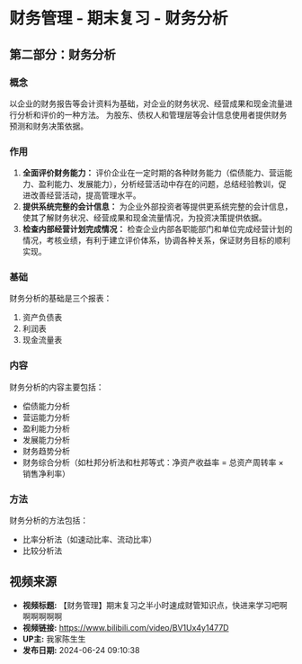# 财务管理 - 期末复习 - 财务分析

## 第二部分：财务分析

### 概念
以企业的财务报告等会计资料为基础，对企业的财务状况、经营成果和现金流量进行分析和评价的一种方法。
为股东、债权人和管理层等会计信息使用者提供财务预测和财务决策依据。

### 作用
1.  **全面评价财务能力：** 评价企业在一定时期的各种财务能力（偿债能力、营运能力、盈利能力、发展能力），分析经营活动中存在的问题，总结经验教训，促进改善经营活动，提高管理水平。
2.  **提供系统完整的会计信息：** 为企业外部投资者等提供更系统完整的会计信息，使其了解财务状况、经营成果和现金流量情况，为投资决策提供依据。
3.  **检查内部经营计划完成情况：** 检查企业内部各职能部门和单位完成经营计划的情况，考核业绩，有利于建立评价体系，协调各种关系，保证财务目标的顺利实现。

### 基础
财务分析的基础是三个报表：
1.  资产负债表
2.  利润表
3.  现金流量表

### 内容
财务分析的内容主要包括：
* 偿债能力分析
* 营运能力分析
* 盈利能力分析
* 发展能力分析
* 财务趋势分析
* 财务综合分析（如杜邦分析法和杜邦等式：净资产收益率 = 总资产周转率 × 销售净利率）

### 方法
财务分析的方法包括：
* 比率分析法（如速动比率、流动比率）
* 比较分析法

## 视频来源
* **视频标题:** 【财务管理】期末复习之半小时速成财管知识点，快进来学习吧啊啊啊啊啊啊
* **视频链接:** https://www.bilibili.com/video/BV1Ux4y1477D
* **UP主:** 我家陈生生
* **发布日期:** 2024-06-24 09:10:38